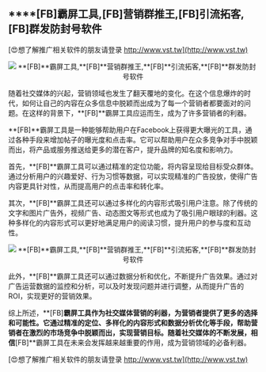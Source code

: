 ## ****[FB]**霸屏工具,**[FB]**营销群推王,**[FB]**引流拓客,**[FB]**群发防封号软件**

[😍想了解推广相关软件的朋友请登录 http://www.vst.tw](http://www.vst.tw)

 <center><img src="https://vst.tw/MP4/tuiguang/png/8.png" alt="**[FB]**霸屏工具,**[FB]**营销群推王,**[FB]**引流拓客,**[FB]**群发防封号软件"></center>

随着社交媒体的兴起，营销领域也发生了翻天覆地的变化。在这个信息爆炸的时代，如何让自己的内容在众多信息中脱颖而出成为了每一个营销者都要面对的问题。在这样的背景下，**[FB]**霸屏工具应运而生，成为了许多营销者的利器。

**[FB]**霸屏工具是一种能够帮助用户在Facebook上获得更大曝光的工具，通过各种手段来增加帖子的曝光度和点击率。它可以帮助用户在众多竞争对手中脱颖而出，将产品或服务推送给更多的潜在客户，提升品牌的知名度和影响力。

首先，**[FB]**霸屏工具可以通过精准的定位功能，将内容呈现给目标受众群体。通过分析用户的兴趣爱好、行为习惯等数据，可以实现精准的广告投放，使得广告内容更具针对性，从而提高用户的点击率和转化率。

其次，**[FB]**霸屏工具还可以通过多样化的内容形式吸引用户注意。除了传统的文字和图片广告外，视频广告、动态图文等形式也成为了吸引用户眼球的利器。这种多样化的内容形式可以更好地满足用户的阅读习惯，提升用户的参与度和互动性。

 <center><img src="https://vst.tw/MP4/tuiguang/png/1.png" alt="**[FB]**霸屏工具,**[FB]**营销群推王,**[FB]**引流拓客,**[FB]**群发防封号软件"></center>

此外，**[FB]**霸屏工具还可以通过数据分析和优化，不断提升广告效果。通过对广告运营数据的监控和分析，可以及时发现问题并进行调整，从而提升广告的ROI，实现更好的营销效果。

综上所述，**[FB]**霸屏工具作为社交媒体营销的利器，为营销者提供了更多的选择和可能性。它通过精准的定位、多样化的内容形式和数据分析优化等手段，帮助营销者在激烈的市场竞争中脱颖而出，实现营销目标。随着社交媒体的不断发展，相信**[FB]**霸屏工具在未来会发挥越来越重要的作用，成为营销领域的必备利器。

[😍想了解推广相关软件的朋友请登录 http://www.vst.tw](http://www.vst.tw)



